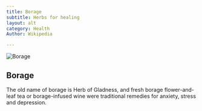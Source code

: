 ```yaml
---
title: Borage
subtitle: Herbs for healing
layout: alt
category: Health
Author: Wikipedia

---
```


![Borage]({{site.baseurl}}/img/health/borage.jpg)

## Borage

The old name of borage is Herb of Gladness, and fresh borage flower-and-leaf tea or borage-infused wine were traditional remedies for anxiety, stress and depression.